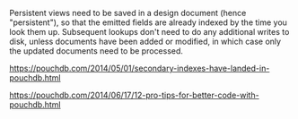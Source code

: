  Persistent views need to be saved in a design document (hence "persistent"), so that the emitted fields are already indexed by the time you look them up. Subsequent lookups don't need to do any additional writes to disk, unless documents have been added or modified, in which case only the updated documents need to be processed.

 https://pouchdb.com/2014/05/01/secondary-indexes-have-landed-in-pouchdb.html

 https://pouchdb.com/2014/06/17/12-pro-tips-for-better-code-with-pouchdb.html
 
